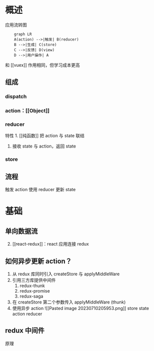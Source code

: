 # 概述
应用流转图
```mermaid
	graph LR
	A(action) -->|触发| B(reducer)
	B -->|生成| C(store)
	C -->|反馈| D(view)
	D -->|用户操作| A
```
和 [[vuex]] 作用相同，但学习成本更高
## 组成
###  dispatch
###  action：[[Object]] 
###  reducer
特性
	1.  [[纯函数]] 把 action 与 state 联结
1. 接收 state 与 action，返回 state
###  store

## 流程
触发 action
使用 reducer 更新 state
# 基础
##  单向数据流
2. [[react-redux]]：react 应用连接 redux

## 如何异步更新 action？
1. 从 redux 库同时引入 createStore 与 applyMiddleWare
2. 引用三方库提供中间件
	1. redux-thunk
	2. redux-promise
	3. redux-saga
3. 在 createStore 第二个参数传入 applyMiddleWare (thunk)
4. 使用异步 action ![[Pasted image 20230710205953.png]] 
store
state
action
reducer
## redux 中间件
原理
